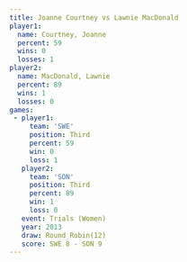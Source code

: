 ```yaml
---
title: Joanne Courtney vs Lawnie MacDonald
player1:                 
  name: Courtney, Joanne 
  percent: 59            
  wins: 0                
  losses: 1              
player2:                 
  name: MacDonald, Lawnie
  percent: 89            
  wins: 1                
  losses: 0              
games:
 - player1:         
     team: 'SWE'    
     position: Third
     percent: 59    
     win: 0         
     loss: 1        
   player2:         
     team: 'SON'    
     position: Third
     percent: 89    
     win: 1         
     loss: 0        
   event: Trials (Women)
   year: 2013           
   draw: Round Robin(12)
   score: SWE 8 - SON 9 
---
```

